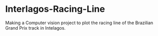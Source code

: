 # Interlagos-Racing-Line
Making a Computer vision project to plot the racing line of the Brazilian Grand Prix track in Intelagos.
